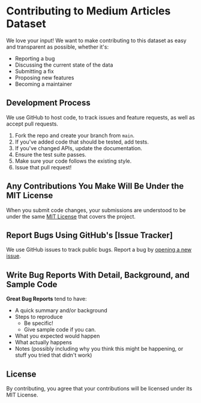 # Contributing to Medium Articles Dataset

We love your input! We want to make contributing to this dataset as easy and transparent as possible, whether it's:

- Reporting a bug
- Discussing the current state of the data
- Submitting a fix
- Proposing new features
- Becoming a maintainer

## Development Process

We use GitHub to host code, to track issues and feature requests, as well as accept pull requests.

1. Fork the repo and create your branch from `main`.
2. If you've added code that should be tested, add tests.
3. If you've changed APIs, update the documentation.
4. Ensure the test suite passes.
5. Make sure your code follows the existing style.
6. Issue that pull request!

## Any Contributions You Make Will Be Under the MIT License

When you submit code changes, your submissions are understood to be under the same [MIT License](LICENSE) that covers the project.

## Report Bugs Using GitHub's [Issue Tracker]

We use GitHub issues to track public bugs. Report a bug by [opening a new issue]().

## Write Bug Reports With Detail, Background, and Sample Code

**Great Bug Reports** tend to have:

- A quick summary and/or background
- Steps to reproduce
  - Be specific!
  - Give sample code if you can.
- What you expected would happen
- What actually happens
- Notes (possibly including why you think this might be happening, or stuff you tried that didn't work)

## License

By contributing, you agree that your contributions will be licensed under its MIT License.
